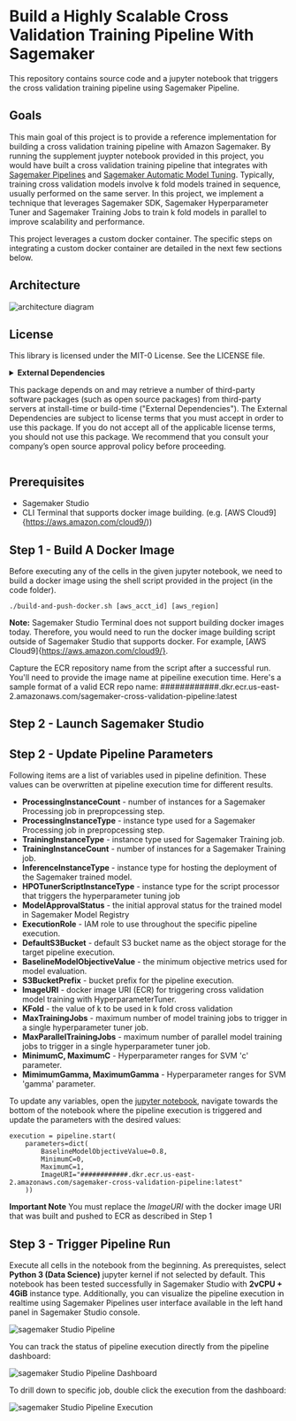 # Build a Highly Scalable Cross Validation Training Pipeline With Sagemaker
This repository contains source code and a jupyter notebook that triggers the cross validation training pipeline using Sagemaker Pipeline. 


## Goals
This main goal of this project is to provide a reference implementation for building a cross validation training pipeline with Amazon Sagemaker. By running the supplement juypter notebook provided in this project, you would have built a cross validation training pipeline that integrates with [Sagemaker Pipelines](https://aws.amazon.com/sagemaker/pipelines/) and [Sagemaker Automatic Model Tuning](https://docs.aws.amazon.com/sagemaker/latest/dg/automatic-model-tuning.html). Typically, training cross validation models involve k fold models trained in sequence, usually performed on the same server. In this project, we implement a technique that leverages Sagemaker SDK, Sagemaker Hyperparameter Tuner and Sagemaker Training Jobs to train k fold models in parallel to improve scalability and performance.

This project leverages a custom docker container. The specific steps on integrating a custom docker container are detailed in the next few sections below.

## Architecture
![architecture diagram](assets/crossvalidationpipeline.png)

## License
This library is licensed under the MIT-0 License. See the LICENSE file.

<details>
<summary>  
<b>External Dependencies</b>

This package depends on and may retrieve a number of third-party software packages (such as open source packages) from third-party servers at install-time or build-time ("External Dependencies"). The External Dependencies are subject to license terms that you must accept in order to use this package. If you do not accept all of the applicable license terms, you should not use this package. We recommend that you consult your company’s open source approval policy before proceeding.

</summary>
Provided below is a list of the External Dependencies and the applicable license terms as indicated by the documentation associated with the External Dependencies as of Amazon's most recent review of such documentation.
THIS INFORMATION IS PROVIDED FOR CONVENIENCE ONLY. AMAZON DOES NOT PROMISE THAT THE LIST OR THE APPLICABLE TERMS AND CONDITIONS ARE COMPLETE, ACCURATE, OR UP-TO-DATE, AND AMAZON WILL HAVE NO LIABILITY FOR ANY INACCURACIES. YOU SHOULD CONSULT THE DOWNLOAD SITES FOR THE EXTERNAL DEPENDENCIES FOR THE MOST COMPLETE AND UP-TO-DATE LICENSING INFORMATION.
YOUR USE OF THE EXTERNAL DEPENDENCIES IS AT YOUR SOLE RISK. IN NO EVENT WILL AMAZON BE LIABLE FOR ANY DAMAGES, INCLUDING WITHOUT LIMITATION ANY DIRECT, INDIRECT, CONSEQUENTIAL, SPECIAL, INCIDENTAL, OR PUNITIVE DAMAGES (INCLUDING FOR ANY LOSS OF GOODWILL, BUSINESS INTERRUPTION, LOST PROFITS OR DATA, OR COMPUTER FAILURE OR MALFUNCTION) ARISING FROM OR RELATING TO THE EXTERNAL DEPENDENCIES, HOWEVER CAUSED AND REGARDLESS OF THE THEORY OF LIABILITY, EVEN IF AMAZON HAS BEEN ADVISED OF THE POSSIBILITY OF SUCH DAMAGES. THESE LIMITATIONS AND DISCLAIMERS APPLY EXCEPT TO THE EXTENT PROHIBITED BY APPLICABLE LAW.

** sklearn; version 0.22.1 -- https://scikit-learn.org
</details>

## Prerequisites
- Sagemaker Studio
- CLI Terminal that supports docker image building. (e.g. [AWS Cloud9]{https://aws.amazon.com/cloud9/))

## Step 1 - Build A Docker Image
Before executing any of the cells in the given jupyter notebook, we need to build a docker image using the shell script provided in the project (in the code folder).
```
./build-and-push-docker.sh [aws_acct_id] [aws_region]
```

**Note:** Sagemaker Studio Terminal does not support building docker images today. Therefore, you would need to run the docker image building script outside of Sagemaker Studio that supports docker. For example, [AWS Cloud9]{https://aws.amazon.com/cloud9/}. 

Capture the ECR repository name from the script after a successful run. You'll need to provide the image name at pipeiline execution time. Here's a sample format of a valid ECR repo name: ############.dkr.ecr.us-east-2.amazonaws.com/sagemaker-cross-validation-pipeline:latest

## Step 2 - Launch Sagemaker Studio


## Step 2 - Update Pipeline Parameters
Following items are a list of variables used in pipeline definition. These values can be overwritten at pipeline execution time for different results. 

- **ProcessingInstanceCount** - number of instances for a Sagemaker Processing job in prepropcessing step.
- **ProcessingInstanceType**  - instance type used for a Sagemaker Processing job in prepropcessing step.
- **TrainingInstanceType** -  instance type used for Sagemaker Training job.
- **TrainingInstanceCount** -  number of instances for a Sagemaker Training job.
- **InferenceInstanceType** - instance type for hosting the deployment of the Sagemaker trained model.
- **HPOTunerScriptInstanceType** - instance type for the script processor that triggers the hyperparameter tuning job 
- **ModelApprovalStatus** - the initial approval status for the trained model in Sagemaker Model Registry
- **ExecutionRole** - IAM role to use throughout the specific pipeline execution. 
- **DefaultS3Bucket** - default S3 bucket name as the object storage for the target pipeline execution.
- **BaselineModelObjectiveValue** - the minimum objective metrics used for model evaluation.
- **S3BucketPrefix** - bucket prefix for the pipeline execution.
- **ImageURI** - docker image URI (ECR) for triggering cross validation model training with HyperparameterTuner.
- **KFold** - the value of k to be used in k fold cross validation
- **MaxTrainingJobs** - maximum number of model training jobs to trigger in a single hyperparameter tuner job.
- **MaxParallelTrainingJobs** - maximum number of parallel model training jobs to trigger in a single hyperparameter tuner job.
- **MinimumC, MaximumC** - Hyperparameter ranges for SVM 'c' parameter.
- **MimimumGamma, MaximumGamma** - Hyperparameter ranges for SVM 'gamma' parameter. 

To update any variables, open the [jupyter notebook](cross_validation_pipeline.ipynb), navigate towards the bottom of the notebook where the pipeline execution is triggered and update the parameters  with the desired values:

```
execution = pipeline.start(
    parameters=dict(
        BaselineModelObjectiveValue=0.8,
        MinimumC=0,
        MaximumC=1,
        ImageURI="############.dkr.ecr.us-east-2.amazonaws.com/sagemaker-cross-validation-pipeline:latest"
    ))
```

**Important Note** You must replace the *ImageURI* with the docker image URI that was built and pushed to ECR as described in Step 1

## Step 3 - Trigger Pipeline Run
Execute all cells in the notebook from the beginning. As prerequistes, select **Python 3 (Data Science)** jupyter kernel if not selected by default. This notebook has been tested successfully in Sagemaker Studio with **2vCPU + 4GiB** instance type. Additionally, you can visualize the pipeline execution in realtime using Sagemaker Pipelines user interface available in the left hand panel in Sagemaker Studio console.

![sagemaker Studio Pipeline](assets/sagemaker-studio-pipeline.png)

You can track the status of pipeline execution directly from the pipeline dashboard:

![sagemaker Studio Pipeline Dashboard](assets/sagemaker-studio-pipeline-dashboard.png)

To drill down to specific job, double click the execution from the dashboard:

![sagemaker Studio Pipeline Execution](assets/sagemaker-studio-pipeline-execution.png)


